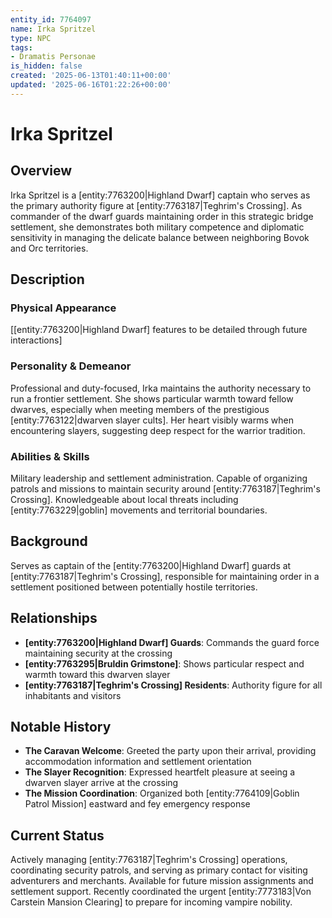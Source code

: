 ```yaml
---
entity_id: 7764097
name: Irka Spritzel
type: NPC
tags:
- Dramatis Personae
is_hidden: false
created: '2025-06-13T01:40:11+00:00'
updated: '2025-06-16T01:22:26+00:00'
---
```


# Irka Spritzel

## Overview

Irka Spritzel is a [entity:7763200|Highland Dwarf] captain who serves as the primary authority figure at [entity:7763187|Teghrim's Crossing]. As commander of the dwarf guards maintaining order in this strategic bridge settlement, she demonstrates both military competence and diplomatic sensitivity in managing the delicate balance between neighboring Bovok and Orc territories.

## Description

### Physical Appearance

[[entity:7763200|Highland Dwarf] features to be detailed through future interactions]

### Personality & Demeanor

Professional and duty-focused, Irka maintains the authority necessary to run a frontier settlement. She shows particular warmth toward fellow dwarves, especially when meeting members of the prestigious [entity:7763122|dwarven slayer cults]. Her heart visibly warms when encountering slayers, suggesting deep respect for the warrior tradition.

### Abilities & Skills

Military leadership and settlement administration. Capable of organizing patrols and missions to maintain security around [entity:7763187|Teghrim's Crossing]. Knowledgeable about local threats including [entity:7763229|goblin] movements and territorial boundaries.

## Background

Serves as captain of the [entity:7763200|Highland Dwarf] guards at [entity:7763187|Teghrim's Crossing], responsible for maintaining order in a settlement positioned between potentially hostile territories.

## Relationships

- **[entity:7763200|Highland Dwarf] Guards**: Commands the guard force maintaining security at the crossing
- **[entity:7763295|Bruldin Grimstone]**: Shows particular respect and warmth toward this dwarven slayer
- **[entity:7763187|Teghrim's Crossing] Residents**: Authority figure for all inhabitants and visitors

## Notable History

- **The Caravan Welcome**: Greeted the party upon their arrival, providing accommodation information and settlement orientation
- **The Slayer Recognition**: Expressed heartfelt pleasure at seeing a dwarven slayer arrive at the crossing
- **The Mission Coordination**: Organized both [entity:7764109|Goblin Patrol Mission] eastward and fey emergency response

## Current Status

Actively managing [entity:7763187|Teghrim's Crossing] operations, coordinating security patrols, and serving as primary contact for visiting adventurers and merchants. Available for future mission assignments and settlement support. Recently coordinated the urgent [entity:7773183|Von Carstein Mansion Clearing] to prepare for incoming vampire nobility.